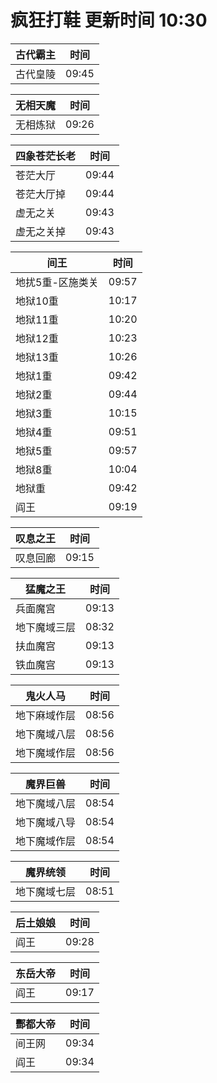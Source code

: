 # 疯狂打鞋 更新时间 10:30

| 古代霸主   | 时间    |
|--------|-------|
| 古代皇陵 | 09:45 |

| 无相天魔   | 时间    |
|--------|-------|
| 无相炼狱 | 09:26 |

| 四象苍茫长老   | 时间    |
|--------|-------|
| 苍茫大厅 | 09:44 |
| 苍茫大厅掉 | 09:44 |
| 虚无之关 | 09:43 |
| 虚无之关掉 | 09:43 |

| 间王   | 时间    |
|--------|-------|
| 地扰5重-区施类关 | 09:57 |
| 地狱10重 | 10:17 |
| 地狱11重 | 10:20 |
| 地狱12重 | 10:23 |
| 地狱13重 | 10:26 |
| 地狱1重 | 09:42 |
| 地狱2重 | 09:44 |
| 地狱3重 | 10:15 |
| 地狱4重 | 09:51 |
| 地狱5重 | 09:57 |
| 地狱8重 | 10:04 |
| 地狱重 | 09:42 |
| 阎王 | 09:19 |

| 叹息之王   | 时间    |
|--------|-------|
| 叹息回廊 | 09:15 |

| 猛魔之王   | 时间    |
|--------|-------|
| 兵面魔宫 | 09:13 |
| 地下魔域三层 | 08:32 |
| 扶血魔宫 | 09:13 |
| 铁血魔宫 | 09:13 |

| 鬼火人马   | 时间    |
|--------|-------|
| 地下麻域作层 | 08:56 |
| 地下魔域八层 | 08:56 |
| 地下魔域作层 | 08:56 |

| 魔界巨兽   | 时间    |
|--------|-------|
| 地下魔域八层 | 08:54 |
| 地下魔域八导 | 08:54 |
| 地下魔域作层 | 08:54 |

| 魔界统领   | 时间    |
|--------|-------|
| 地下魔域七层 | 08:51 |

| 后土娘娘   | 时间    |
|--------|-------|
| 阎王 | 09:28 |

| 东岳大帝   | 时间    |
|--------|-------|
| 阎王 | 09:17 |

| 酆都大帝   | 时间    |
|--------|-------|
| 间王网 | 09:34 |
| 阎王 | 09:34 |